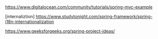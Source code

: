 
https://www.digitalocean.com/community/tutorials/spring-mvc-example


[internaliztion]  https://www.studytonight.com/spring-framework/spring-i18n-internationalization


https://www.geeksforgeeks.org/spring-project-ideas/